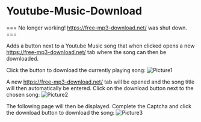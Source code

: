 # Youtube-Music-Download

=== No longer working! https://free-mp3-download.net/ was shut down. ===

Adds a button next to a Youtube Music song that when clicked opens a new https://free-mp3-download.net/ tab where the song can then be downloaded.

Click the button to download the currently playing song:
![Picture1](https://github.com/Adriaan0108/Youtube-Music-Download/assets/112950444/cd8d5a3e-4fe7-4cff-970c-8693c9870cc8)

A new https://free-mp3-download.net/ tab will be opened and the song title will then automatically be entered. Click on the download button next to the chosen song:
![Picture2](https://github.com/Adriaan0108/Youtube-Music-Download/assets/112950444/a7a07b57-d030-4590-b093-9450bac87a6a)

The following page will then be displayed. Complete the Captcha and click the download button to download the song:
![Picture3](https://github.com/Adriaan0108/Youtube-Music-Download/assets/112950444/dc27151f-76e9-4482-ae66-b4cd5b859364)
